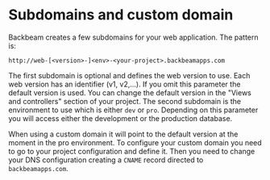 # Subdomains and custom domain

Backbeam creates a few subdomains for your web application. The pattern is:

`http://web-[<version>-]<env>-<your-project>.backbeamapps.com`

The first subdomain is optional and defines the web version to use. Each web version has an identifier (v1, v2,...). If you omit this parameter the default version is used. You can change the default version in the "Views and controllers" section of your project. The second subdomain is the environment to use which is either `dev` or `pro`. Depending on this parameter you will access either the development or the production database.

When using a custom domain it will point to the default version at the moment in the pro environment. To configure your custom domain you need to go to your project configuration and define it. Then you need to change your DNS configuration creating a `CNAME` record directed to `backbeamapps.com`.

